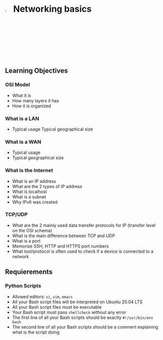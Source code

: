 # <a> <img src="https://w7.pngwing.com/pngs/569/605/png-transparent-internet-icon-internet-access-web-browser-circle-with-line-through-it-angle-text-logo.png" alt="Networking" width=4% heigth=4% ></img></a> Networking basics
## Learning Objectives
### OSI Model
- What it is
- How many layers it has
- How it is organized
### What is a LAN
- Typical usage
 Typical geographical size
### What is a WAN
- Typical usage
- Typical geographical size
### What is the Internet
- What is an IP address
- What are the 2 types of IP address
- What is localhost
- What is a subnet
- Why IPv6 was created
### TCP/UDP
- What are the 2 mainly used data transfer protocols for IP (transfer level on the OSI schema)
- What is the main difference between TCP and UDP
- What is a port
- Memorize SSH, HTTP and HTTPS port numbers
- What tool/protocol is often used to check if a device is connected to a network
## Requierements
### Python Scripts
- Allowed editors: `vi`, `vim`, `emacs`
- All your Bash script files will be interpreted on Ubuntu 20.04 LTS
- All your Bash script files must be executable
- Your Bash script must pass `shellcheck` without any error
- The first line of all your Bash scripts should be exactly `#!/usr/bin/env bash`
- The second line of all your Bash scripts should be a comment explaining what is the script doing